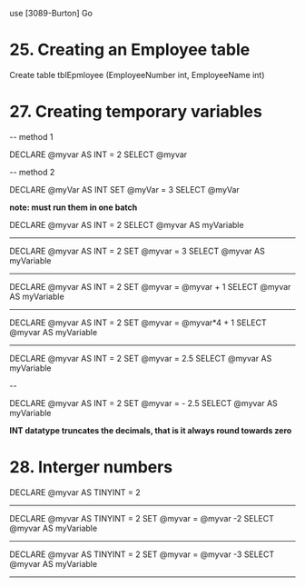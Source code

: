 use [3089-Burton]
Go

# 25. Creating an Employee table

Create table tblEpmloyee
(EmployeeNumber int, EmployeeName int)

# 27. Creating temporary variables
-- method 1

DECLARE @myvar AS INT = 2
SELECT @myvar

-- method 2

DECLARE @myVar AS INT
SET @myVar = 3
SELECT @myVar

**note: must run them in one batch**

DECLARE @myvar AS INT = 2
SELECT @myvar AS myVariable

---

DECLARE @myvar AS INT = 2
SET @myvar = 3
SELECT @myvar AS myVariable

---

DECLARE @myvar AS INT = 2
SET @myvar = @myvar + 1
SELECT @myvar AS myVariable

---

DECLARE @myvar AS INT = 2
SET @myvar = @myvar*4 + 1
SELECT @myvar AS myVariable

---

DECLARE @myvar AS INT = 2
SET @myvar = 2.5
SELECT @myvar AS myVariable

--

DECLARE @myvar AS INT = 2
SET @myvar = - 2.5
SELECT @myvar AS myVariable

**INT datatype truncates the decimals, that is it always round towards zero**


# 28. Interger numbers
DECLARE @myvar AS TINYINT = 2

---

DECLARE @myvar AS TINYINT = 2
SET @myvar = @myvar -2
SELECT @myvar AS myVariable

---

DECLARE @myvar AS TINYINT = 2
SET @myvar = @myvar -3
SELECT @myvar AS myVariable

---
